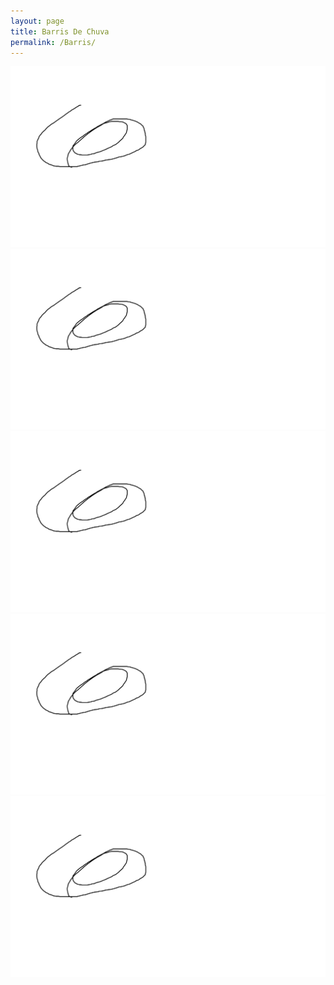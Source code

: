 ```yaml
---
layout: page
title: Barris De Chuva
permalink: /Barris/
---
```



[![Aqua Amigos Logo](/assets/rainbarrel1.png)](https://google.com)
[![Aqua Amigos Logo](/assets/rainbarrel1.png)](https://google.com)
[![Aqua Amigos Logo](/assets/rainbarrel1.png)](https://google.com)
[![Aqua Amigos Logo](/assets/rainbarrel1.png)](https://google.com)
[![Aqua Amigos Logo](/assets/rainbarrel1.png)](https://google.com)


